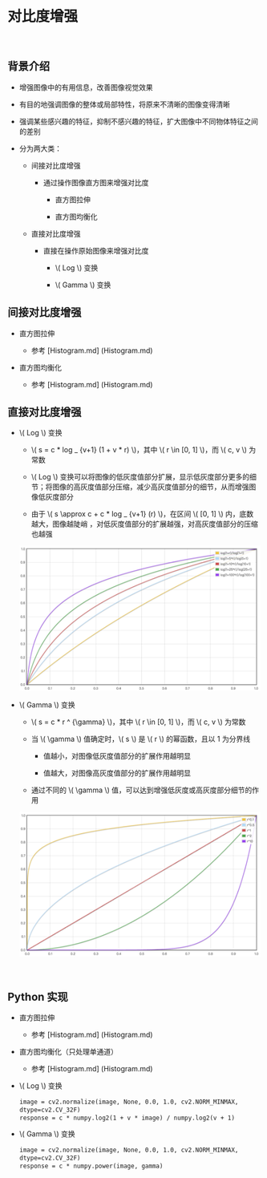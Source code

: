 <script type="text/javascript" src="http://cdn.mathjax.org/mathjax/latest/MathJax.js?config=default"></script>

# 对比度增强

&nbsp;

## 背景介绍

- 增强图像中的有用信息，改善图像视觉效果

- 有目的地强调图像的整体或局部特性，将原来不清晰的图像变得清晰

- 强调某些感兴趣的特征，抑制不感兴趣的特征，扩大图像中不同物体特征之间的差别

- 分为两大类：

	- 间接对比度增强

		- 通过操作图像直方图来增强对比度

			- 直方图拉伸

			- 直方图均衡化

	- 直接对比度增强

		- 直接在操作原始图像来增强对比度

			- \\( Log \\) 变换

			- \\( Gamma \\) 变换

## 间接对比度增强

- 直方图拉伸

	- 参考 [Histogram.md] (Histogram.md)

- 直方图均衡化

	- 参考 [Histogram.md] (Histogram.md)

## 直接对比度增强

- \\( Log \\) 变换

	- \\( s = c * log _ {v+1} (1 + v * r) \\)，其中 \\( r \in [0, 1] \\)，而 \\( c, v \\) 为常数

	- \\( Log \\) 变换可以将图像的低灰度值部分扩展，显示低灰度部分更多的细节；将图像的高灰度值部分压缩，减少高灰度值部分的细节，从而增强图像低灰度部分
	
	- 由于 \\( s \approx c + c * log _ {v+1} (r) \\)，在区间 \\( [0, 1] \\) 内，底数越大，图像越陡峭 ，对低灰度值部分的扩展越强，对高灰度值部分的压缩也越强

	![](images/log.png)

- \\( Gamma \\) 变换

	- \\( s = c * r ^ {\gamma} \\)，其中 \\( r \in [0, 1] \\)，而 \\( c, v \\) 为常数

	- 当 \\( \gamma \\) 值确定时，\\( s \\) 是 \\( r \\) 的幂函数，且以 1 为分界线

		- 值越小，对图像低灰度值部分的扩展作用越明显

		- 值越大，对图像高灰度值部分的扩展作用越明显

	- 通过不同的 \\( \gamma \\) 值，可以达到增强低灰度或高灰度部分细节的作用
	
	![](images/gamma.png) 

&nbsp;

## Python 实现

- 直方图拉伸

	- 参考 [Histogram.md] (Histogram.md)

- 直方图均衡化（只处理单通道）

	- 参考 [Histogram.md] (Histogram.md)

- \\( Log \\) 变换

	```
	image = cv2.normalize(image, None, 0.0, 1.0, cv2.NORM_MINMAX, dtype=cv2.CV_32F)
	response = c * numpy.log2(1 + v * image) / numpy.log2(v + 1)
	```

- \\( Gamma \\) 变换

	```
	image = cv2.normalize(image, None, 0.0, 1.0, cv2.NORM_MINMAX, dtype=cv2.CV_32F)
	response = c * numpy.power(image, gamma)
	```